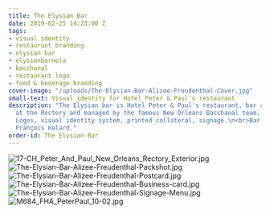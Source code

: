 ```yaml
---
title: The Elysian Bar
date: 2019-02-25 14:23:00 Z
tags:
- visual identity
- restaurant branding
- elysian bar
- elysianbarnola
- bacchanal
- restaurant logo
- food & beverage branding
cover-image: "/uploads/The-Elysian-Bar-Alizee-Freudenthal-Cover.jpg"
small-text: Visual identity for Hotel Peter & Paul's restaurant
description: "The Elysian bar is Hotel Peter & Paul's restaurant, bar and café, hosted
  at the Rectory and managed by the famous New Orleans Bacchanal team. \n<br>\n<br>Assignment:
  Logos, visual identity system, printed collateral, signage.\n<br>Bar picture by
  François Halard."
order-id: The Elysian Bar
---
```


![17-CH_Peter_And_Paul_New_Orleans_Rectory_Exterior.jpg](/uploads/17-CH_Peter_And_Paul_New_Orleans_Rectory_Exterior.jpg)![The-Elysian-Bar-Alizee-Freudenthal-Packshot.jpg](/uploads/The-Elysian-Bar-Alizee-Freudenthal-Packshot.jpg)![The-Elysian-Bar-Alizee-Freudenthal-Postcard.jpg](/uploads/The-Elysian-Bar-Alizee-Freudenthal-Postcard.jpg)![The-Elysian-Bar-Alizee-Freudenthal-Business-card.jpg](/uploads/The-Elysian-Bar-Alizee-Freudenthal-Business-card.jpg)![The-Elysian-Bar-Alizee-Freudenthal-Signage-Menu.jpg](/uploads/The-Elysian-Bar-Alizee-Freudenthal-Signage-Menu.jpg)![M684_FHA_PeterPaul_10-02.jpg](/uploads/M684_FHA_PeterPaul_10-02.jpg)